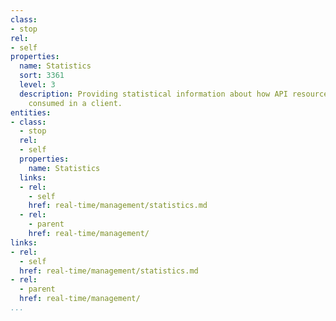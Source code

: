 ```yaml
---
class:
- stop
rel:
- self
properties:
  name: Statistics
  sort: 3361
  level: 3
  description: Providing statistical information about how API resources are being
    consumed in a client.
entities:
- class:
  - stop
  rel:
  - self
  properties:
    name: Statistics
  links:
  - rel:
    - self
    href: real-time/management/statistics.md
  - rel:
    - parent
    href: real-time/management/
links:
- rel:
  - self
  href: real-time/management/statistics.md
- rel:
  - parent
  href: real-time/management/
...
```


